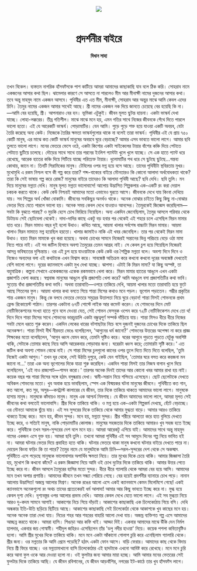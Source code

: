 <div align=center>
<img src=https://images.prothomalo.com/prothomalo-bangla/2021-01/1d75151c-eff9-4e9f-ac28-aebc4618d00f/palo_bangla_og.png />
<br><br>
<h1>প্রদর্শনীর বাইরে</h1> 
<h4>বিধান সাহা</h4>
<br><br>
</div>

তখন বিকেল। ব্যস্ততম নাগরিক হাঁসফাঁসকে পাশ কাটিয়ে আমরা আমাদের কাছাকাছি যাব বলে ঠিক করি। সোহরাব নামে একজনের আসার কথা ছিল। ঝামেলার কারণে সে আসতে না পারলেও মীম আর মীনাক্ষী নামের দুজনের আসার কথা। তবে অন্তু মাহমুদ নামে একজন আসবে। পৃথিবীর এত এত মীম, মীনাক্ষী, সোহরাব আর অন্তুর মাঝে আমি কেবল এদের চিনি। তৈমুর নামের একজন আমার সাথেই আছে। শ্রী নামের একজন নক দিয়ে জানতে চেয়েছে বের হয়েছি কি না। —আমি বের হয়েছি, শ্রী। আপনারাও বের হন। ভূমিকা এটুকুই। জীবন মূলত ছুটন্ত হায়না। একটা ভাস্কর্য দেখা যাচ্ছে। লোহা-লক্করের। তীব্র গতিশীল। মাঝে মাঝে মনে হয়, এমন গতির সাথে নিজের জীবনকে গেঁথে দিতে পারলে ভালো হতো। এই যে আরেকটি ভাস্কর্য। পোড়ামাটির। যেন আমি। পুড়ে পুড়ে শক্ত হয়ে যাওয়া একটি অবয়ব, যেটা তৈরি করেছে অন্য কেউ। নিজেকে তৈরির ক্ষমতা ভাস্কর্যগুলোর থাকে না বলেই তারা ভাস্কর্য। পৃথিবীর এই যে প্রায় ৭৫০ কোটি মানুষ, এর মাঝে কত কোটি ভাস্কর্য মানুষের অবয়বে ঘুরে বেড়াচ্ছে? আমার এসব ভাবতে ভালো লাগে। আমার ছবি তুলতে ভালো লাগে। মনের ভেতরে ভেসে ওঠে, একটা কিশোর একটা সাইকেলের টায়ার বাঁশের কঞ্চি দিয়ে পেটাতে পেটাতে ছুটিয়ে চলেছে। দৌড়ের সাথে সাথে তার পরনের ইংলিশ প্যান্টটা খুলে খুলে যাচ্ছে। সে এক হাতে প্যান্ট ধরে রেখেছে, আরেক হাতের কঞ্চি দিয়ে পিটিয়ে যাচ্ছে পরিত্যক্ত টায়ার। ধুলোমাটির পথ ধরে সে ছুটছে ছুটছে...গন্তব্য কোথায়, জানে না। তিনটি সিরামিকের মানুষ। টেবিলের ওপর মগ্ন হয়ে বসে আছে। তাদের পৃথিবীটা স্থবিরতায় মুখর। মুখোমুখি এ রকম নিশ্চল বসে কী গল্প করে তারা? শব্দ-বাক্যের বাইরে মৌনতারও কি কোনো আলাদা অর্থবোধকতা থাকে? তারা কি সেই ভাষায় গল্প করে রোজ? মানুষের বাইরে তাদেরও কি আলাদা পৃথিবী আছে? ছবি দেখি। ছবি তুলি। মন দিয়ে মানুষের মগ্নতা দেখি। মানুষ মূলত মগ্নতা ভালোবাসে! আলোয় উদ্ভাসিত শিল্পকলার এক-একটি রং করা দেয়াল চকচক করতে থাকে। কেউ কেউ নিশ্চয়ই আমাদের মতো এভাবেও ঘুরতে আসে। জীবনকে দেখে যায় কিংবা দেখিয়ে যায়। সব শিল্পের অর্থ খোঁজা বোকামি। জীবনের সবকিছুর অনর্থও থাকে। অনেক বোঝার চাইতে কিছু কিছু না-বোঝার ভেতর দিয়ে যেতে পারলে ভালো হয়। অনেক সময় কেবল দেখে যাওয়াও আনন্দের। তৈমুরকেই জিজ্ঞেস করেছিলাম—সবটা কি বুঝতে পারছ? ও মুচকি হেসে চোখ ফিরিয়ে নিয়েছিল। অন্য একদিন জেনেছিলাম, তৈমুর আসলে পরিবার থেকে ডিটাচড সেই ছোটবেলা থেকেই। দাদা-দাদির কাছে একটু বড় হবার পর থেকেই এই শহরে চলে এসেছিল মিরন মামার হাত ধরে। মিরন মামাও বছর দুই হলো উধাও। কথিত আছে, আয়মা খালার সর্বশেষ বাচ্চাটা মিরন মামার। আয়মা খালাও মিরন মামাতে মগ্ন হয়েছিল হয়তো। খালার জামাইও নাকি এই খবর জেনেছিল। তার পর থেকেই মিরন মামা উধাও। হয়ত মিরন মামাকে খুন করা হয়েছে। অথবা চোখের সামনে নিজেরই সন্তানের ভিন্ন পরিচয়ে বেড়ে ওঠা মামা নিতে পারে নাই। এই সব জটিল হিসাবে অবশ্য তৈমুরের তেমন আগ্রহ নাই। সে কেবল চুপ হয়ে গিয়েছিল নিজেরই আসন্ন ভবিষ্যতের দুশ্চিন্তায়। ওর এই চুপ হয়ে যাওয়াটাকে কেউ কেউ ওর শৈল্পিক মগ্নতা বলে। অবশ্য দিনে দিনে ও নিজেও অন্যদের বলা এই কথাটাকে এখন বিশ্বাস করে। সাবজেক্ট অতিক্রম করে কখনো কখনো দূরের অবজেক্ট দেখতেই বেশি ভালো লাগে। দূরের ক্যানভাসে একটা মুখ দেখা যাচ্ছে। ঝাপসা। এটাই কি মিরন মামা? যা কিছু অস্পষ্ট, তা বহুমাত্রিক। কল্পনা সেখানে একেকজনের একেক রকমভাবে খেলা করে। মিরন মামার হাতের আঙুলে এখন একটা প্রজাপতি খেলা করছে। স্বপ্নবাজ মানুষের আঙুলে বুঝি প্রজাপতি খেলা করে? আমি আঙুলে বসা প্রজাপতিটির কথা ভাবি। সুতোয় বাঁধা প্রজাপতিটির কথা ভাবি। অথবা তারাবাতি—ওপরে তাকিয়ে দেখি, আয়মা খালার মতো তারাবাতি হয়ে ফুটে আছে পিতলের ফুল। আয়মা খালার কথা বলতে গিয়ে শান্তা মিসের কথাও মনে পড়ল। ভূগোল পড়াতেন। গম্ভীর প্রকৃতির শান্ত একজন মানুষ। কিন্তু কে বলবে ভেতরে ভেতরে সমুদ্রের উত্তালতা নিয়ে ঘুরে বেড়ান! শান্তা মিসই শোভনকে প্রথম ফ্রেন্ড রিকোয়েস্ট পাঠান। তারপর একটানা ৬৭টি পোস্টে লাইক আর কমেন্ট করেন। যে শোভনের দিনে মোট নোটিফিকেশনের সংখ্যা হাতে গুনে বলে দেওয়া যেত, সেই শোভন ফেসবুক ওপেন করে ৭২টি নোটিফিকেশন দেখে তো থ! দিনে দিনে শান্তা মিসের সাথে শোভনের ভারচুয়ালি একটা বন্ধুত্বপূর্ণ সম্পর্ক দাঁড়িয়ে যায়। শান্তা মিসও ধীরে ধীরে নিজের সবটা মেলে ধরতে শুরু করেন। একদিন লেকের ধারের বটগাছটার নিচে বসে দুজনই দুজনের চোখের দিকে তাকিয়ে ছিল অনেকক্ষণ। শান্তা মিসই দীর্ঘ নীরবতা ভেঙে বলেছিলেন, 'আগুনের ধর্ম জানো?' শোভনের উত্তরের অপেক্ষা না করে প্রাজ্ঞ শিক্ষকের মতো বলেছিলেন, 'আগুন ধ্বংস যেমন করে, তেমনি সৃষ্টিও করে। ঘরের আগুনে পুড়তে পুড়তে যেটুকু অবশিষ্ট থাকি, সেটাকে তোমার কাছে নিয়ে আসি আরেকবার পোড়াবার জন্য। ঘরেরটা ধ্বংস করে; তোমারটা সৃষ্টি করে।' এত জটিল কথা অবশ্য শোভন বোঝে নাই। সে শান্তা মিসের চুলগুলো কানের ওপর তুলে দিতে দিতে দিতে বলেছিল, 'তুমি নিজেই একটা আগুন।' তখন দূর থেকে, সেই উঠতি দুপুরে, কেউ যেন গাইছিল, 'তোমার ঘরে বসত করে কয়জনা মন জানো না...' তারা এক অন্য ভূগোলের দিকে যাত্রা শুরু করেছিল। একদিন শান্তা মিসই তার নিজস্ব বাগান খুলে দিয়ে বলেছিলেন, 'এই নাও রাজ্যপাট—শাসন করো।' তারপর অনেক দিনই তাদের আর কোনো খবর আমার রাখা হয় নাই। কয়েক বছর পর শান্তা মিসের সঙ্গে হঠাৎ বসুন্ধরায় দেখা। স্বামী-সন্তান নিয়ে শপিংয়ে এসেছেন। ছোট ছেলেটাকে দেখতে অবিকল শোভনের মতো। খুব অবাক হয়ে ভাবছিলাম, স্পেস এক বিস্ময়কর ঘটনা মানুষের জীবনে। পৃথিবীতে কত গান, কত আলো, কত সুর, অসুর—কনট্রাস্ট কালারের যে জীবন, তার দিকে তাকিয়ে থাকতে আমাদের ভালো লাগে। মানুষকে হাসায় মানুষ। মানুষকে কাঁদায়ও মানুষ। মানুষ এক আশ্চর্য নিমগাছ। যে জীবন আমাদের ভালো লাগে, আমরা মূলত সেই জীবনের কথা বলতেই ভালোবাসি। শ্রীর দিকে তাকিয়ে থাকি। ও মগ্ন হয়ে এক-একটা শিল্পকর্ম দেখছে, হেঁটে বেড়াচ্ছে। ওর মৌনতা আমাকে ছুঁয়ে যায়। এই সব সুন্দরের দিকে তাকিয়ে থেকে আমার মুগ্ধতা বাড়ে। আমার আরও তাকিয়ে থাকতে ইচ্ছে করে। মনে হয়, জীবন সুন্দর। মনে হয়, মগ্নতা সুন্দর। শ্রীর শরীরে আলতো করে হাত বুলিয়ে দেখতে ইচ্ছে করে, ও সত্যিই মানুষ, নাকি পোড়ামাটির কোলাজ। মানুষের সহজতার দিকে তাকিয়ে আমারও খুব সহজ হতে ইচ্ছে করে। পৃথিবীকে তখন সরল-সুন্দরের দেশ বলে মনে হয়। আমরা আরেকটু এগিয়ে যাই। আমাদের সাথে অন্তু মাহমুদ নামের একজন এসে যুক্ত হয়। আমরা ছবি তুলি। তখনো আমরা পৃথিবীর এই সব আমুদে দিনের গল্প নিয়ে ভাবিত হই না। আমরা ঘটনার ভেতর দিয়ে প্রবাহিত হতে থাকি। ঘটনার ভেতরে থাকা মানুষ কখনো ঘটনার বাইরে দেখতে পারে না। দোয়েল কিংবা ফড়িং কি তা পারে? তৈমুর নামে যে মানুষটাকে আমি চিনি—সরল-সুন্দরের দেশ থেকে সে অকস্মাৎ পৃথিবীতে এসে পড়েছে মানুষকে ভালোবাসার অপার্থিব ক্ষমতা নিয়ে। তার মুখের দিকে চেয়ে থাকি। আমার জিজ্ঞাসা তৈরি হয়, মুখোশ কি কখনো কাঁদে? এ রকম জিজ্ঞাসা নিয়ে আমি ওই চোখ দুটোর দিকে তাকিয়ে থাকি। আমার উত্তর পেতে ইচ্ছে করে না। জীবন আসলে তৈমুরের হাসির মতো সুন্দর। ধীরে ধীরে গ্যালারি থেকে আমরা বের হয়ে আসি। আমাদের মনে তখন অপার প্রশান্তি। আমাদের জীবনে তখন সন্ধ্যা পেরিয়ে গেছে। বের হয়েই প্রদর্শনীর ব্যানারে চোখ পড়ে। নানান আলোয় উদ্ভাসিত! অজস্র আলোর মিশ্রণ। অনেক রঙের আলো এসে একই ক্যানভাসে কেমন মিলেমিশে গেছে! একই ক্যানভাসে অনেকগুলো রং অথচ তাদের প্রত্যেকেরই ধর্ম আলাদা! আমার আর কিছু ভাবতে ইচ্ছে করে না। মুগ্ধ হয়ে কেবল দৃশ্য দেখি। দৃশ্যবস্তুর ওপর আলোর প্রভাব দেখি। আমার কেবল দেখে যেতে ভালো লাগে। এই সব মুগ্ধতা নিয়ে আরও দু-কদম সামনে আগাই। আকাশের নিচে গিয়ে দাঁড়াই। আকাশের কাছাকাছি এক চিলেকোঠায় গিয়ে বসি। দেখি অন্ধকার ইতি-উতি ছড়িয়ে ছিটিয়ে আছে। আকাশের কাছাকাছি সেই চিলেকোঠা থেকে আকাশকে খুব কাছের মনে হয়। অনেক অনেক তারা দেখা যায়। নিচের শহর আর শহরের বাহারি আলো দেখা যায়। অজস্র ব্যক্তিগত গল্প এসে আমাদের আচ্ছন্ন করতে থাকে। আমরা হাসি। শিঙাড়া আর কফি খাই। আড্ডা দিই। একবার আমাদের মাঝে উঁকি দেন নির্মল হালদার, একবার জয় গোস্বামী। শহীদুল জহিরও এসেছিলেন তাঁর 'ডলু নদীর হাওয়া' নিয়ে। কয়েক পশলা কবিতাবৃষ্টিও হলো। আমি শ্রীর মুখের দিকে তাকিয়ে থাকি। মনে মনে একটা আঁকানো গোলাপ চুরি করে এনেছিলাম গ্যালারি থেকে। শ্রীর জন্য। ওর মগ্নতার কি আমি প্রেমে পড়েছি? হঠাৎ একটা ফোন আসে। বাড়ি ফেরার। আমাদের কাছ থেকে বিদায় নিয়ে শ্রী ফিরে যাচ্ছে। ওর মগ্নতামাখানো হাসি চিলেকোঠার এই ছাদটাকে এখনো আবিষ্ট করে রেখেছে। মনে মনে চুরি করে আনা ফুল ওকে আর দেওয়া হলো না। ওই ফুলটার জন্য আমার মায়া হচ্ছে। আমি আমার মনের ভেতরের সেই ফুলটার দিকে তাকিয়ে আছি। যে জীবন রবিগানের, যে জীবন আড়বাঁশির, নগরের ইট-কাঠে তার খুব হাঁসফাঁস লাগে।

